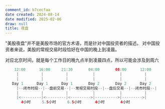 ```yaml
---
comment_id: b7cecfaa
date created: 2024-08-14
date modified: 2025-02-06
draw: null
title: 夜盘
---
```

"美股夜盘"并不是美股市场的官方术语，而是针对中国投资者的描述。
对中国投资者来说，美股的常规交易时段恰好在中国的晚上到凌晨。

对应北京时间，就是每个工作日的晚九点半到凌晨四点，所以可能会涉及到周六

```Java 
    12:00      16:00     21:30       04:00       08:00      12:00
     |          |          |           |           |          |
     |          |          |           |           |          |
   Day 1      Day 1      Day 1       Day 2       Day 2      Day 2
     |--闭市时段--|--盘前交易--|--常规交易时段--|--盘后交易--|--闭市时段--|
     |          |          |           |           |          |
     |<---------|<---------|<--------->|---------->|--------->|
       4小时     5.5小时     6.5小时      4小时       4小时
```
